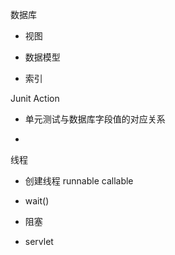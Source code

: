 数据库

- 视图

- 数据模型

- 索引 




Junit Action

- 单元测试与数据库字段值的对应关系

- 



线程

- 创建线程 runnable callable

- wait()

- 阻塞




- servlet
